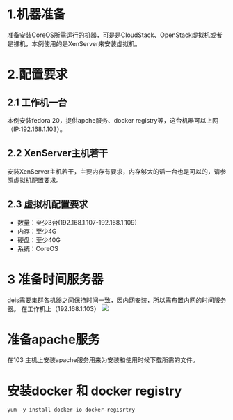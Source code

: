 # 1.机器准备
准备安装CoreOS所需运行的机器，可是是CloudStack、OpenStack虚拟机或者是裸机，本例使用的是XenServer来安装虚拟机。

# 2.配置要求
## 2.1 工作机一台
本例安装fedora 20，提供apche服务、docker registry等，这台机器可以上网（IP:192.168.1.103）。
## 2.2 XenServer主机若干
安装XenServer主机若干，主要内存有要求，内存够大的话一台也是可以的，请参照虚拟机配置要求。
## 2.3 虚拟机配置要求
- 数量：至少3台(192.168.1.107-192.168.1.109)
- 内存：至少4G
- 硬盘：至少40G
- 系统：CoreOS

# 3 准备时间服务器
deis需要集群各机器之间保持时间一致，因内网安装，所以需布置内网的时间服务器。
在工作机上（192.168.1.103）
![](https://raw.githubusercontent.com/wiselyman/deis-installation/master/01resources/ntp.jpg)

# 准备apache服务
在103 主机上安装apache服务用来为安装和使用时候下载所需的文件。

# 安装docker 和 docker registry
`yum -y install docker-io docker-regisrtry`